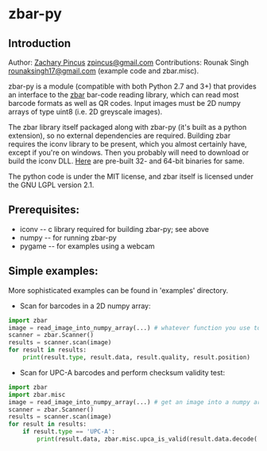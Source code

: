 # zbar-py

## Introduction
Author: [Zachary Pincus](http://zplab.wustl.edu) <zpincus@gmail.com>
Contributions: Rounak Singh <rounaksingh17@gmail.com> (example code and zbar.misc).

zbar-py is a module (compatible with both Python 2.7 and 3+) that provides an interface to the [zbar](http://zbar.sourceforge.net) bar-code reading library, which can read most barcode formats as well as QR codes. Input images must be 2D numpy arrays of type uint8 (i.e. 2D greyscale images).

The zbar library itself packaged along with zbar-py (it's built as a python extension), so no external dependencies are required. Building zbar requires the iconv library to be present, which you almost certainly have, except if you're on windows. Then you probably will need to download or build the iconv DLL. [Here](http://mlocati.github.io/articles/gettext-iconv-windows.html) are  pre-built 32- and 64-bit binaries for same.

The python code is under the MIT license, and zbar itself is licensed under the GNU LGPL version 2.1.

## Prerequisites:
* iconv -- c library required for building zbar-py; see above
* numpy  -- for running zbar-py
* pygame -- for examples using a webcam

## Simple examples:

More sophisticated examples can be found in 'examples' directory.

* Scan for barcodes in a 2D numpy array:

```python
import zbar
image = read_image_into_numpy_array(...) # whatever function you use to read an image file into a numpy array
scanner = zbar.Scanner()
results = scanner.scan(image)
for result in results:
    print(result.type, result.data, result.quality, result.position)
```

* Scan for UPC-A barcodes and perform checksum validity test:
```python
import zbar
import zbar.misc
image = read_image_into_numpy_array(...) # get an image into a numpy array
scanner = zbar.Scanner()
results = scanner.scan(image)
for result in results:
    if result.type == 'UPC-A':
        print(result.data, zbar.misc.upca_is_valid(result.data.decode('ascii')))
```
